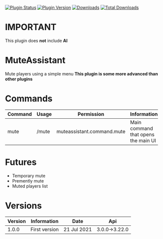 [![Plugin Status](https://poggit.pmmp.io/shield.state/MuteAssistant)](https://poggit.pmmp.io/p/MuteAssistant) [![Plugin Version](https://poggit.pmmp.io/shield.api/MuteAssistant)](https://poggit.pmmp.io/p/MuteAssistant) [![Downloads](https://poggit.pmmp.io/shield.dl/MuteAssistant)](https://poggit.pmmp.io/p/MuteAssistant) [![Total Downloads](https://poggit.pmmp.io/shield.dl.total/MuteAssistant)](https://poggit.pmmp.io/p/MuteAssistant)

# IMPORTANT
This plugin does **not** include **AI**

# MuteAssistant
Mute players using a simple menu
**This plugin is some more advanced than other plugins**

# Commands

Command | Usage | Permission | Information
------- | ----- | ---------- | -----------
mute | /mute | muteassistant.command.mute | Main command that opens the main UI

# Futures
- Temporary mute
- Premently mute
- Muted players list

# Versions
Version | Information | Date | Api
------- | ----------- | ---- | ---
1.0.0 | First version | 21 Jul 2021 | 3.0.0->3.22.0
